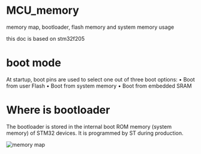 # MCU_memory
memory map, bootloader, flash memory and system memory usage

this doc is based on stm32f205

# boot mode
At startup, boot pins are used to select one out of three boot options:
• Boot from user Flash
• Boot from system memory
• Boot from embedded SRAM

# Where is bootloader
The bootloader is stored in the internal boot ROM memory (system memory) of STM32
devices. It is programmed by ST during production.

![memory map](https://i.stack.imgur.com/8EKT8.png)
